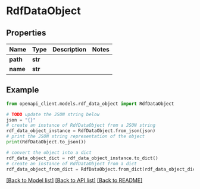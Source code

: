 # RdfDataObject


## Properties

Name | Type | Description | Notes
------------ | ------------- | ------------- | -------------
**path** | **str** |  | 
**name** | **str** |  | 

## Example

```python
from openapi_client.models.rdf_data_object import RdfDataObject

# TODO update the JSON string below
json = "{}"
# create an instance of RdfDataObject from a JSON string
rdf_data_object_instance = RdfDataObject.from_json(json)
# print the JSON string representation of the object
print(RdfDataObject.to_json())

# convert the object into a dict
rdf_data_object_dict = rdf_data_object_instance.to_dict()
# create an instance of RdfDataObject from a dict
rdf_data_object_from_dict = RdfDataObject.from_dict(rdf_data_object_dict)
```
[[Back to Model list]](../README.md#documentation-for-models) [[Back to API list]](../README.md#documentation-for-api-endpoints) [[Back to README]](../README.md)


